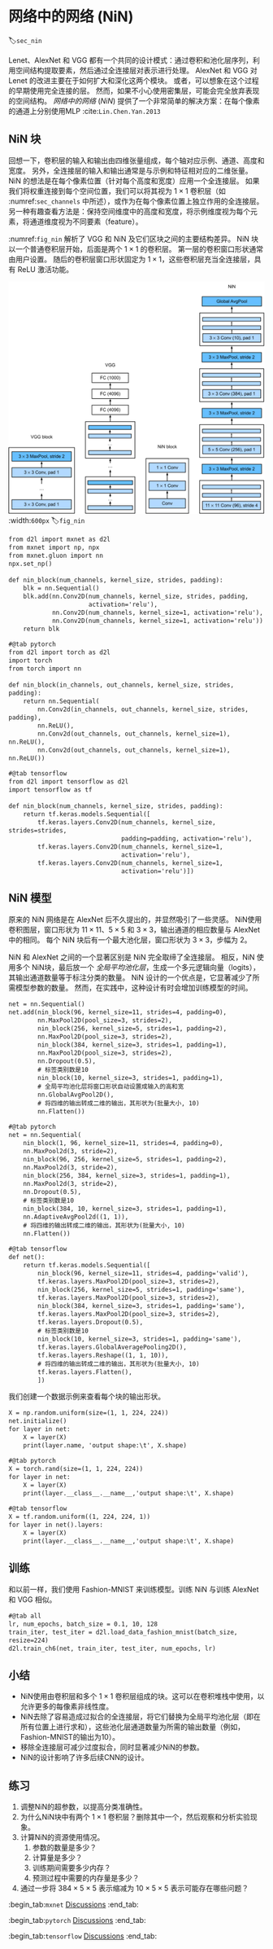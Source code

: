 # 网络中的网络 (NiN)
:label:`sec_nin`

Lenet、AlexNet 和 VGG 都有一个共同的设计模式：通过卷积和池化层序列，利用空间结构提取要素，然后通过全连接层对表示进行处理。
AlexNet 和 VGG 对 Lenet 的改进主要在于如何扩大和深化这两个模块。
或者，可以想象在这个过程的早期使用完全连接的层。
然而，如果不小心使用密集层，可能会完全放弃表现的空间结构。
*网络中的网络* (*NiN*) 提供了一个非常简单的解决方案：在每个像素的通道上分别使用MLP :cite:`Lin.Chen.Yan.2013`

## NiN 块

回想一下，卷积层的输入和输出由四维张量组成，每个轴对应示例、通道、高度和宽度。
另外，全连接层的输入和输出通常是与示例和特征相对应的二维张量。
NiN 的想法是在每个像素位置（针对每个高度和宽度）应用一个全连接层。
如果我们将权重连接到每个空间位置，我们可以将其视为 $1\times 1$ 卷积层（如 :numref:`sec_channels` 中所述），或作为在每个像素位置上独立作用的全连接层。
另一种有趣查看方法是：保持空间维度中的高度和宽度，将示例维度视为每个元素，将通道维度视为不同要素（feature）。

:numref:`fig_nin` 解析了 VGG 和 NiN 及它们区块之间的主要结构差异。
NiN 块以一个普通卷积层开始，后面是两个 $1\times 1$ 的卷积层。
第一层的卷积窗口形状通常由用户设置。
随后的卷积层窗口形状固定为 $1 \times 1$，这些卷积层充当全连接层，具有 ReLU 激活功能。

![对比 VGG 和 NiN 及它们区块之间的主要结构差异。](../img/nin.svg)
:width:`600px`
:label:`fig_nin`

```{.python .input}
from d2l import mxnet as d2l
from mxnet import np, npx
from mxnet.gluon import nn
npx.set_np()

def nin_block(num_channels, kernel_size, strides, padding):
    blk = nn.Sequential()
    blk.add(nn.Conv2D(num_channels, kernel_size, strides, padding,
                      activation='relu'),
            nn.Conv2D(num_channels, kernel_size=1, activation='relu'),
            nn.Conv2D(num_channels, kernel_size=1, activation='relu'))
    return blk
```

```{.python .input}
#@tab pytorch
from d2l import torch as d2l
import torch
from torch import nn

def nin_block(in_channels, out_channels, kernel_size, strides, padding):
    return nn.Sequential(
        nn.Conv2d(in_channels, out_channels, kernel_size, strides, padding),
        nn.ReLU(),
        nn.Conv2d(out_channels, out_channels, kernel_size=1), nn.ReLU(),
        nn.Conv2d(out_channels, out_channels, kernel_size=1), nn.ReLU())
```

```{.python .input}
#@tab tensorflow
from d2l import tensorflow as d2l
import tensorflow as tf

def nin_block(num_channels, kernel_size, strides, padding):
    return tf.keras.models.Sequential([
        tf.keras.layers.Conv2D(num_channels, kernel_size, strides=strides,
                               padding=padding, activation='relu'),
        tf.keras.layers.Conv2D(num_channels, kernel_size=1,
                               activation='relu'),
        tf.keras.layers.Conv2D(num_channels, kernel_size=1,
                               activation='relu')])
```

## NiN 模型

原来的 NiN 网络是在 AlexNet 后不久提出的，并显然吸引了一些灵感。
NiN使用卷积图层，窗口形状为 $11\times 11$、$5\times 5$ 和 $3\times 3$，输出通道的相应数量与 AlexNet 中的相同。
每个 NiN 块后有一个最大池化层，窗口形状为 $3\times 3$，步幅为 2。

NiN 和 AlexNet 之间的一个显著区别是 NiN 完全取缔了全连接层。
相反，NiN 使用多个 NiN块，最后放一个 *全局平均池化层*，生成一个多元逻辑向量（logits），其输出通道数量等于标注分类的数量。
NiN 设计的一个优点是，它显著减少了所需模型参数的数量。
然而，在实践中，这种设计有时会增加训练模型的时间。

```{.python .input}
net = nn.Sequential()
net.add(nin_block(96, kernel_size=11, strides=4, padding=0),
        nn.MaxPool2D(pool_size=3, strides=2),
        nin_block(256, kernel_size=5, strides=1, padding=2),
        nn.MaxPool2D(pool_size=3, strides=2),
        nin_block(384, kernel_size=3, strides=1, padding=1),
        nn.MaxPool2D(pool_size=3, strides=2),
        nn.Dropout(0.5),
        # 标签类别数是10
        nin_block(10, kernel_size=3, strides=1, padding=1),
        # 全局平均池化层将窗口形状自动设置成输入的高和宽
        nn.GlobalAvgPool2D(),
        # 将四维的输出转成二维的输出，其形状为(批量大小, 10)
        nn.Flatten())
```

```{.python .input}
#@tab pytorch
net = nn.Sequential(
    nin_block(1, 96, kernel_size=11, strides=4, padding=0),
    nn.MaxPool2d(3, stride=2),
    nin_block(96, 256, kernel_size=5, strides=1, padding=2),
    nn.MaxPool2d(3, stride=2),
    nin_block(256, 384, kernel_size=3, strides=1, padding=1),
    nn.MaxPool2d(3, stride=2),
    nn.Dropout(0.5),
    # 标签类别数是10
    nin_block(384, 10, kernel_size=3, strides=1, padding=1),
    nn.AdaptiveAvgPool2d((1, 1)),
    # 将四维的输出转成二维的输出，其形状为(批量大小, 10)
    nn.Flatten())
```

```{.python .input}
#@tab tensorflow
def net():
    return tf.keras.models.Sequential([
        nin_block(96, kernel_size=11, strides=4, padding='valid'),
        tf.keras.layers.MaxPool2D(pool_size=3, strides=2),
        nin_block(256, kernel_size=5, strides=1, padding='same'),
        tf.keras.layers.MaxPool2D(pool_size=3, strides=2),
        nin_block(384, kernel_size=3, strides=1, padding='same'),
        tf.keras.layers.MaxPool2D(pool_size=3, strides=2),
        tf.keras.layers.Dropout(0.5),
        # 标签类别数是10
        nin_block(10, kernel_size=3, strides=1, padding='same'),
        tf.keras.layers.GlobalAveragePooling2D(),
        tf.keras.layers.Reshape((1, 1, 10)),
        # 将四维的输出转成二维的输出，其形状为(批量大小, 10)
        tf.keras.layers.Flatten(),
        ])
```

我们创建一个数据示例来查看每个块的输出形状。

```{.python .input}
X = np.random.uniform(size=(1, 1, 224, 224))
net.initialize()
for layer in net:
    X = layer(X)
    print(layer.name, 'output shape:\t', X.shape)
```

```{.python .input}
#@tab pytorch
X = torch.rand(size=(1, 1, 224, 224))
for layer in net:
    X = layer(X)
    print(layer.__class__.__name__,'output shape:\t', X.shape)
```

```{.python .input}
#@tab tensorflow
X = tf.random.uniform((1, 224, 224, 1))
for layer in net().layers:
    X = layer(X)
    print(layer.__class__.__name__,'output shape:\t', X.shape)
```

## 训练

和以前一样，我们使用 Fashion-MNIST 来训练模型。训练 NiN 与训练 AlexNet 和 VGG 相似。

```{.python .input}
#@tab all
lr, num_epochs, batch_size = 0.1, 10, 128
train_iter, test_iter = d2l.load_data_fashion_mnist(batch_size, resize=224)
d2l.train_ch6(net, train_iter, test_iter, num_epochs, lr)
```

## 小结

* NiN使用由卷积层和多个 $1\times 1$ 卷积层组成的块。这可以在卷积堆栈中使用，以允许更多的每像素非线性度。
* NiN去除了容易造成过拟合的全连接层，将它们替换为全局平均池化层（即在所有位置上进行求和），这些池化层通道数量为所需的输出数量（例如，Fashion-MNIST的输出为10）。
* 移除全连接层可减少过度拟合，同时显著减少NiN的参数。
* NiN的设计影响了许多后续CNN的设计。

## 练习

1. 调整NiN的超参数，以提高分类准确性。
1. 为什么NiN块中有两个 $1\times 1$ 卷积层？删除其中一个，然后观察和分析实验现象。
1. 计算NiN的资源使用情况。
    1. 参数的数量是多少？
    1. 计算量是多少？
    1. 训练期间需要多少内存？
    1. 预测过程中需要的内存量是多少？
1. 通过一步将 $384 \times 5 \times 5$ 表示缩减为 $10 \times 5 \times 5$ 表示可能存在哪些问题？

:begin_tab:`mxnet`
[Discussions](https://discuss.d2l.ai/t/79)
:end_tab:

:begin_tab:`pytorch`
[Discussions](https://discuss.d2l.ai/t/80)
:end_tab:

:begin_tab:`tensorflow`
[Discussions](https://discuss.d2l.ai/t/332)
:end_tab:
